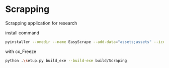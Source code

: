 # Scrapping
Scrapping application for research

install command 
````bash
pyinstaller --onedir --name EasyScrape --add-data="assets;assets" --icon=assets/icon.ico --noconsole .\window.py
````

with cx_Freeze
````bash
python .\setup.py build_exe --build-exe build/Scraping
````